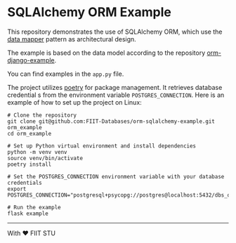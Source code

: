 # SQLAlchemy ORM Example

This repository demonstrates the use of SQLAlchemy ORM, which use the
[data mapper](https://martinfowler.com/eaaCatalog/dataMapper.html) pattern as architectural design.

The example is based on the data model according to the repository
[orm-django-example](https://github.com/FIIT-Databases/orm-django-example).

You can find examples in the `app.py` file.

The project utilizes [poetry](https://python-poetry.org/) for package management. It retrieves database credential
s from the environment variable `POSTGRES_CONNECTION`. Here is an example of how to set up the project on Linux:

```shell
# Clone the repository
git clone git@github.com:FIIT-Databases/orm-sqlalchemy-example.git orm_example
cd orm_example

# Set up Python virtual environment and install dependencies
python -m venv venv
source venv/bin/activate
poetry install

# Set the POSTGRES_CONNECTION environment variable with your database credentials
export POSTGRES_CONNECTION="postgresql+psycopg://postgres@localhost:5432/dbs_orm_sqlalchemy"

# Run the example
flask example
```

---
With ❤️ FIIT STU
